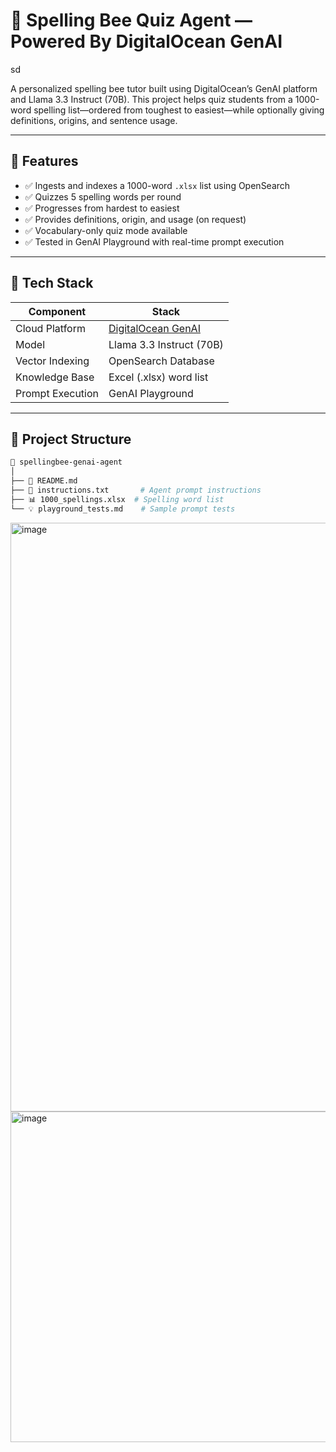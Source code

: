 # 🐝 Spelling Bee Quiz Agent — Powered By DigitalOcean GenAI
sd

A personalized spelling bee tutor built using DigitalOcean’s GenAI platform and Llama 3.3 Instruct (70B). This project helps quiz students from a 1000-word spelling list—ordered from toughest to easiest—while optionally giving definitions, origins, and sentence usage.

---

## 🚀 Features

- ✅ Ingests and indexes a 1000-word `.xlsx` list using OpenSearch
- ✅ Quizzes 5 spelling words per round
- ✅ Progresses from hardest to easiest
- ✅ Provides definitions, origin, and usage (on request)
- ✅ Vocabulary-only quiz mode available
- ✅ Tested in GenAI Playground with real-time prompt execution

---

## 🧰 Tech Stack

| Component            | Stack                      |
|---------------------|----------------------------|
| Cloud Platform       | [DigitalOcean GenAI](https://cloud.digitalocean.com/) |
| Model                | Llama 3.3 Instruct (70B)   |
| Vector Indexing      | OpenSearch Database        |
| Knowledge Base       | Excel (.xlsx) word list    |
| Prompt Execution     | GenAI Playground           |

---

## 📂 Project Structure
```bash
📁 spellingbee-genai-agent
│
├── 📄 README.md
├── 📄 instructions.txt       # Agent prompt instructions
├── 📊 1000_spellings.xlsx  # Spelling word list
└── 💡 playground_tests.md    # Sample prompt tests

```

<img width="942" alt="image" src="https://github.com/user-attachments/assets/7d6a9486-785c-4af3-9723-26f1f4dc12ef" />

<img width="529" alt="image" src="https://github.com/user-attachments/assets/05b02d87-32d9-44c3-972f-01e2ba299b4e" />



